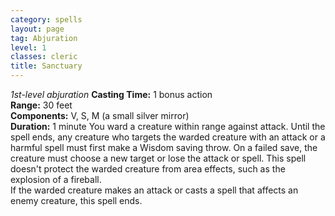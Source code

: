 ```yaml
---
category: spells
layout: page
tag: Abjuration
level: 1
classes: cleric
title: Sanctuary 
---
```

_1st-level abjuration_ 
**Casting Time:** 1 bonus action    
**Range:** 30 feet    
**Components:** V, S, M (a small silver mirror)    
**Duration:** 1 minute 
You ward a creature within range against attack. Until the spell ends, any creature who targets the warded creature with an attack or a harmful spell must first make a Wisdom saving throw. On a failed save, the creature must choose a new target or lose the attack or spell. This spell doesn't protect the warded creature from area effects, such as the explosion of a fireball.    
If the warded creature makes an attack or casts a spell that affects an enemy creature, this spell ends. 
